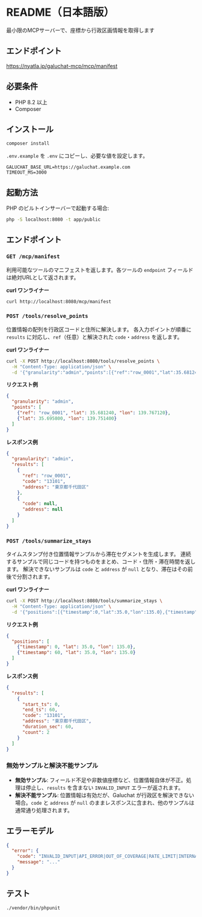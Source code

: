# README（日本語版）

最小限のMCPサーバーで、座標から行政区画情報を取得します

## エンドポイント
https://nyatla.jp/galuchat-mcp/mcp/manifest


## 必要条件

- PHP 8.2 以上
- Composer

## インストール

```bash
composer install
```

`.env.example` を `.env` にコピーし、必要な値を設定します。
```
GALUCHAT_BASE_URL=https://galuchat.example.com
TIMEOUT_MS=3000
```

## 起動方法

PHP のビルトインサーバーで起動する場合:
```bash
php -S localhost:8080 -t app/public
```

## エンドポイント

### `GET /mcp/manifest`

利用可能なツールのマニフェストを返します。各ツールの `endpoint` フィールドは絶対URLとして返されます。

**curl ワンライナー**
```bash
curl http://localhost:8080/mcp/manifest
```

### `POST /tools/resolve_points`

位置情報の配列を行政区コードと住所に解決します。
各入力ポイントが順番に `results` に対応し、`ref`（任意）と解決された `code`・`address` を返します。

**curl ワンライナー**
```bash
curl -X POST http://localhost:8080/tools/resolve_points \
  -H "Content-Type: application/json" \
  -d '{"granularity":"admin","points":[{"ref":"row_0001","lat":35.681240,"lon":139.767120},{"lat":35.695800,"lon":139.751400}]}'
```

**リクエスト例**
```json
{
  "granularity": "admin",
  "points": [
    {"ref": "row_0001", "lat": 35.681240, "lon": 139.767120},
    {"lat": 35.695800, "lon": 139.751400}
  ]
}
```

**レスポンス例**
```json
{
  "granularity": "admin",
  "results": [
    {
      "ref": "row_0001",
      "code": "13101",
      "address": "東京都千代田区"
    },
    {
      "code": null,
      "address": null
    }
  ]
}
```

### `POST /tools/summarize_stays`

タイムスタンプ付き位置情報サンプルから滞在セグメントを生成します。
連続するサンプルで同じコードを持つものをまとめ、コード・住所・滞在時間を返します。
解決できないサンプルは `code` と `address` が `null` となり、滞在はその前後で分割されます。

**curl ワンライナー**
```bash
curl -X POST http://localhost:8080/tools/summarize_stays \
  -H "Content-Type: application/json" \
  -d '{"positions":[{"timestamp":0,"lat":35.0,"lon":135.0},{"timestamp":60,"lat":35.0,"lon":135.0}]}'
```

**リクエスト例**
```json
{
  "positions": [
    {"timestamp": 0, "lat": 35.0, "lon": 135.0},
    {"timestamp": 60, "lat": 35.0, "lon": 135.0}
  ]
}
```

**レスポンス例**
```json
{
  "results": [
    {
      "start_ts": 0,
      "end_ts": 60,
      "code": "13101",
      "address": "東京都千代田区",
      "duration_sec": 60,
      "count": 2
    }
  ]
}
```

### 無効サンプルと解決不能サンプル

- **無効サンプル**: フィールド不足や非数値座標など、位置情報自体が不正。処理は停止し、`results` を含まない `INVALID_INPUT` エラーが返されます。
- **解決不能サンプル**: 位置情報は有効だが、Galuchat が行政区を解決できない場合。`code` と `address` が `null` のままレスポンスに含まれ、他のサンプルは通常通り処理されます。

## エラーモデル

```json
{
  "error": {
    "code": "INVALID_INPUT|API_ERROR|OUT_OF_COVERAGE|RATE_LIMIT|INTERNAL",
    "message": "..."
  }
}
```

## テスト

```bash
./vendor/bin/phpunit
```
